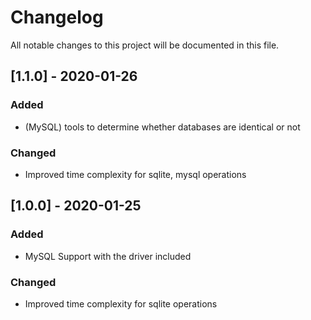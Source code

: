 # Changelog

All notable changes to this project will be documented in this file.

## [1.1.0] - 2020-01-26

### Added
- (MySQL) tools to determine whether databases are identical or not

### Changed
- Improved time complexity for sqlite, mysql operations


## [1.0.0] - 2020-01-25

### Added
- MySQL Support with the driver included

### Changed
- Improved time complexity for sqlite operations
